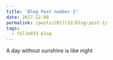 ```yaml
---
title: 'Blog Post number 2'
date: 2017-12-08
permalink: /posts/2017/12/blog-post-2/
tags:
  - fellm033 blog
---
```


A day without sunshine is like night
